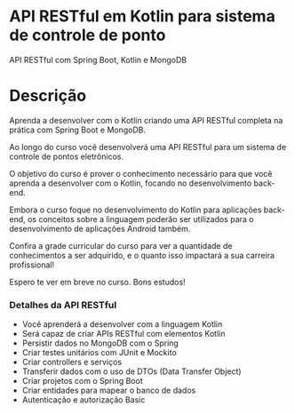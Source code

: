 # API RESTful em Kotlin para sistema de controle de ponto

API RESTful com Spring Boot, Kotlin e MongoDB

# Descrição

Aprenda a desenvolver com o Kotlin criando uma API RESTful completa na prática com Spring Boot e MongoDB.

Ao longo do curso você desenvolverá uma API RESTful para um sistema de controle de pontos eletrônicos.

O objetivo do curso é prover o conhecimento necessário para que você aprenda a desenvolver com o Kotlin, focando no desenvolvimento back-end.

Embora o curso foque no desenvolvimento do Kotlin para aplicações back-end, os conceitos sobre a linguagem poderão ser utilizados para o desenvolvimento de aplicações Android também.

Confira a grade curricular do curso para ver a quantidade de conhecimentos a ser adquirido, e o quanto isso impactará a sua carreira profissional!

Espero te ver em breve no curso. Bons estudos!

### Detalhes da API RESTful

- Você aprenderá a desenvolver com a linguagem Kotlin
- Será capaz de criar APIs RESTful com elementos Kotlin
- Persistir dados no MongoDB com o Spring
- Criar testes unitários com JUnit e Mockito
- Criar controllers e serviços
- Transferir dados com o uso de DTOs (Data Transfer Object)
- Criar projetos com o Spring Boot
- Criar entidades para mapear o banco de dados
- Autenticação e autorização Basic
